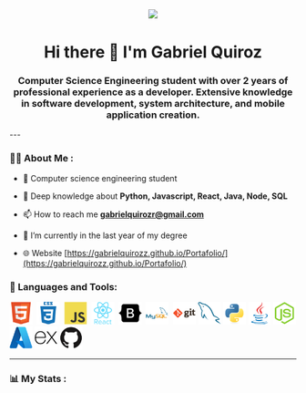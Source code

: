 <div align="center">
  <img src="https://media.giphy.com/media/fwbZnTftCXVocKzfxR/giphy.gif">
  <h1>Hi there 👋 I'm Gabriel Quiroz</h1>
  <h3 align="center">Computer Science Engineering student with over 2 years of
professional experience as a developer. Extensive knowledge in
software development, system architecture, and mobile application
creation.</h3>
</div> 
---

### 👨‍💻 About Me :

- 📝 Computer science engineering student

- 💬 Deep knowledge about **Python, Javascript, React, Java, Node, SQL**

- 📫 How to reach me **gabrielquirozr@gmail.com**

- 🌱 I’m currently in the last year of my degree

- 🌐 Website [https://gabrielquirozz.github.io/Portafolio/](https://gabrielquirozz.github.io/Portafolio/)

<div align="left">
    <h3>🔨 Languages and Tools:</h3>
    <div>
        <img src="https://github.com/devicons/devicon/blob/master/icons/html5/html5-original.svg" title="HTML5" alt="HTML" width="40" height="40"/>&nbsp;
        <img src="https://github.com/devicons/devicon/blob/master/icons/css3/css3-plain-wordmark.svg"  title="CSS3" alt="CSS" width="40" height="40"/>&nbsp;
        <img src="https://github.com/devicons/devicon/blob/master/icons/javascript/javascript-original.svg" title="JavaScript" alt="JavaScript" width="40" height="40"/>&nbsp;
        <img src="https://github.com/devicons/devicon/blob/master/icons/react/react-original-wordmark.svg" title="React" alt="React" width="40" height="40"/>&nbsp;
        <img src="https://github.com/devicons/devicon/blob/master/icons/bootstrap/bootstrap-plain.svg" title="Bootstrap" alt="Bootstrap" width="40" height="40"/>&nbsp;
        <img src="https://github.com/devicons/devicon/blob/master/icons/mysql/mysql-original-wordmark.svg" title="MySQL"  alt="MySQL" width="40" height="40"/>&nbsp;
        <img src="https://github.com/devicons/devicon/blob/master/icons/git/git-original-wordmark.svg" title="Git" **alt="Git" width="40" height="40"/>
        <img src="https://github.com/devicons/devicon/blob/master/icons/mysql/mysql-plain.svg" title="Git" **alt="Git" width="40" height="40"/>
        <img src="https://github.com/devicons/devicon/blob/master/icons/python/python-original.svg" title="Git" **alt="Git" width="40" height="40"/>
      <img src="https://github.com/devicons/devicon/blob/master/icons/java/java-original.svg" title="Git" **alt="Git" width="40" height="40"/>
      <img src="https://github.com/devicons/devicon/blob/master/icons/nodejs/nodejs-original.svg" title="Git" **alt="Git" width="40" height="40"/>
      <img src="https://github.com/devicons/devicon/blob/master/icons/azure/azure-original.svg" title="Git" **alt="Git" width="40" height="40"/>
      <img src="https://github.com/devicons/devicon/blob/master/icons/express/express-original.svg" title="Git" **alt="Git" width="40" height="40"/>
      <img src="https://github.com/devicons/devicon/blob/master/icons/github/github-original.svg" title="Git" **alt="Git" width="40" height="40"/>
      </div>
</div>

---

### 📊 My Stats :

